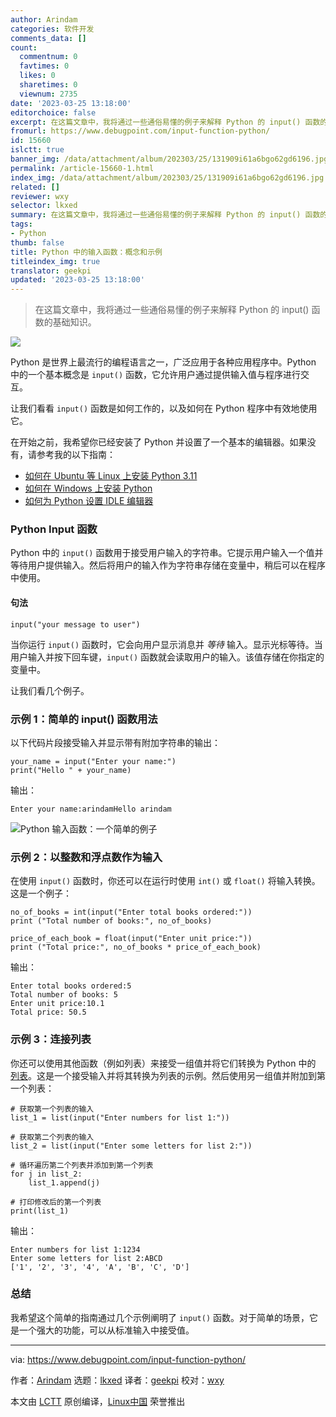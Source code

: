 ```yaml
---
author: Arindam
categories: 软件开发
comments_data: []
count:
  commentnum: 0
  favtimes: 0
  likes: 0
  sharetimes: 0
  viewnum: 2735
date: '2023-03-25 13:18:00'
editorchoice: false
excerpt: 在这篇文章中，我将通过一些通俗易懂的例子来解释 Python 的 input() 函数的基础知识。
fromurl: https://www.debugpoint.com/input-function-python/
id: 15660
islctt: true
banner_img: /data/attachment/album/202303/25/131909i61a6bgo62gd6196.jpg
permalink: /article-15660-1.html
index_img: /data/attachment/album/202303/25/131909i61a6bgo62gd6196.jpg.thumb.jpg
related: []
reviewer: wxy
selector: lkxed
summary: 在这篇文章中，我将通过一些通俗易懂的例子来解释 Python 的 input() 函数的基础知识。
tags:
- Python
thumb: false
title: Python 中的输入函数：概念和示例
titleindex_img: true
translator: geekpi
updated: '2023-03-25 13:18:00'
---
```



> 
> 在这篇文章中，我将通过一些通俗易懂的例子来解释 Python 的 input() 函数的基础知识。
> 
> 
> 


![](/data/attachment/album/202303/25/131909i61a6bgo62gd6196.jpg)


Python 是世界上最流行的编程语言之一，广泛应用于各种应用程序中。Python 中的一个基本概念是 `input()` 函数，它允许用户通过提供输入值与程序进行交互。


让我们看看 `input()` 函数是如何工作的，以及如何在 Python 程序中有效地使用它。


在开始之前，我希望你已经安装了 Python 并设置了一个基本的编辑器。如果没有，请参考我的以下指南：


* [如何在 Ubuntu 等 Linux 上安装 Python 3.11](/article-15230-1.html)
* [如何在 Windows 上安装 Python](/article-15480-1.html)
* [如何为 Python 设置 IDLE 编辑器](/article-15622-1.html)


### Python Input 函数


Python 中的 `input()` 函数用于接受用户输入的字符串。它提示用户输入一个值并等待用户提供输入。然后将用户的输入作为字符串存储在变量中，稍后可以在程序中使用。


#### 句法



```
input("your message to user")

```

当你运行 `input()` 函数时，它会向用户显示消息并 *等待* 输入。显示光标等待。当用户输入并按下回车键，`input()` 函数就会读取用户的输入。该值存储在你指定的变量中。


让我们看几个例子。


### 示例 1：简单的 input() 函数用法


以下代码片段接受输入并显示带有附加字符串的输出：



```
your_name = input("Enter your name:")
print("Hello " + your_name)

```

输出：



```
Enter your name:arindamHello arindam

```

![Python 输入函数：一个简单的例子](/data/attachment/album/202303/25/131917e1cstsx88xho69wh.jpg)


### 示例 2：以整数和浮点数作为输入


在使用 `input()` 函数时，你还可以在运行时使用 `int()` 或 `float()` 将输入转换。这是一个例子：



```
no_of_books = int(input("Enter total books ordered:"))
print ("Total number of books:", no_of_books)

price_of_each_book = float(input("Enter unit price:"))
print ("Total price:", no_of_books * price_of_each_book)

```

输出：



```
Enter total books ordered:5
Total number of books: 5
Enter unit price:10.1
Total price: 50.5

```

### 示例 3：连接列表


你还可以使用其他函数（例如列表）来接受一组值并将它们转换为 Python 中的 [列表](https://docs.python.org/3/library/stdtypes.html?highlight=list#lists)。这是一个接受输入并将其转换为列表的示例。然后使用另一组值并附加到第一个列表：



```
# 获取第一个列表的输入
list_1 = list(input("Enter numbers for list 1:"))

# 获取第二个列表的输入
list_2 = list(input("Enter some letters for list 2:"))

# 循环遍历第二个列表并添加到第一个列表
for j in list_2:
    list_1.append(j)

# 打印修改后的第一个列表
print(list_1)

```

输出：



```
Enter numbers for list 1:1234
Enter some letters for list 2:ABCD
['1', '2', '3', '4', 'A', 'B', 'C', 'D']

```

### 总结


我希望这个简单的指南通过几个示例阐明了 `input()` 函数。对于简单的场景，它是一个强大的功能，可以从标准输入中接受值。




---


via: <https://www.debugpoint.com/input-function-python/>


作者：[Arindam](https://www.debugpoint.com/author/admin1/) 选题：[lkxed](https://github.com/lkxed/) 译者：[geekpi](https://github.com/geekpi) 校对：[wxy](https://github.com/wxy)


本文由 [LCTT](https://github.com/LCTT/TranslateProject) 原创编译，[Linux中国](https://linux.cn/) 荣誉推出